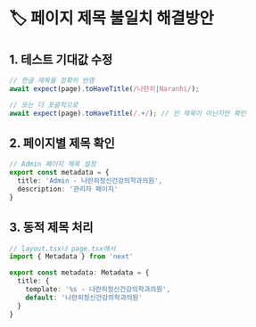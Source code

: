 # 🏷️ 페이지 제목 불일치 해결방안

## 1. 테스트 기대값 수정
```typescript
// 한글 제목을 정확히 반영
await expect(page).toHaveTitle(/나란히|Naranhi/);

// 또는 더 포괄적으로
await expect(page).toHaveTitle(/.+/); // 빈 제목이 아닌지만 확인
```

## 2. 페이지별 제목 확인
```typescript
// Admin 페이지 제목 설정
export const metadata = {
  title: 'Admin - 나란히정신건강의학과의원',
  description: '관리자 페이지'
}
```

## 3. 동적 제목 처리
```typescript
// layout.tsx나 page.tsx에서
import { Metadata } from 'next'

export const metadata: Metadata = {
  title: {
    template: '%s - 나란히정신건강의학과의원',
    default: '나란히정신건강의학과의원'
  }
}
```